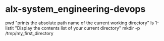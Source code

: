 # alx-system_engineering-devops
pwd "prints the absolute path name of the current working directory"
ls 1-listit  "Display the contents list of your current directory"
mkdir -p /tmp/my_first_directory

